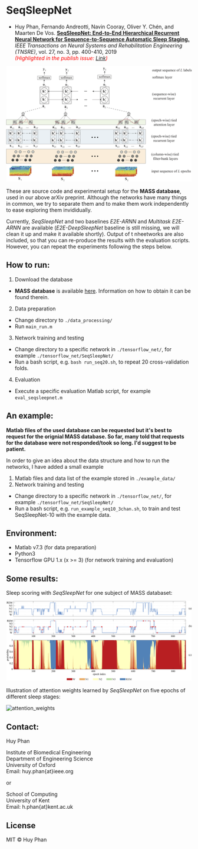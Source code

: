 # SeqSleepNet
- Huy Phan, Fernando Andreotti, Navin Cooray, Oliver Y. Chén, and Maarten De Vos. [__SeqSleepNet: End-to-End Hierarchical Recurrent Neural Network for Sequence-to-Sequence Automatic Sleep Staging.__](https://arxiv.org/pdf/1809.10932) _IEEE Transactions on Neural Systems and Rehabilitation Engineering (TNSRE)_, vol. 27, no. 3, pp. 400-410, 2019<br/><span style="color:red">*(Highlighted in the publish issue: [Link](https://ieeexplore.ieee.org/stamp/stamp.jsp?tp=&arnumber=8672791))*</span>

![SeqSleepNet](figure/seqsleepnet.png)

These are source code and experimental setup for the __MASS database__, used in our above arXiv preprint. Although the networks have many things in common, we try to separate them and to make them work independently to ease exploring them invididually.

Currently, _SeqSleepNet_ and two baselines _E2E-ARNN_ and _Multitask E2E-ARNN_ are available (_E2E-DeepSleepNet_ baseline is still missing, we will clean it up and make it available shortly). Output of t nheetworks are also included, so that you can re-produce the results with the evaluation scripts. However, you can repeat the experiments following the steps below. 

How to run:
-------------
1. Download the database
- __MASS database__ is available [here](https://massdb.herokuapp.com/en/). Information on how to obtain it can be found therein.
2. Data preparation
- Change directory to `./data_processing/`
- Run `main_run.m`
3. Network training and testing
- Change directory to a specific network in `./tensorflow_net/`, for example `./tensorflow_net/SeqSleepNet/`
- Run a bash script, e.g. `bash run_seq20.sh`, to repeat 20 cross-validation folds.  
4. Evaluation
- Execute a specific evaluation Matlab script, for example `eval_seqsleepnet.m`

An example:
-------------
__Matlab files of the used database can be requested but it's best to request for the orignial MASS database. So far, many told that requests for the database were not responded/took so long. I'd suggest to be patient.__

In order to give an idea about the data structure and how to run the networks, I have added a small example 

1. Matlab files and data list of the example stored in `./example_data/`
2. Network training and testing
- Change directory to a specific network in `./tensorflow_net/`, for example `./tensorflow_net/SeqSleepNet/`
- Run a bash script, e.g. `run_example_seq10_3chan.sh`, to train and test SeqSleepNet-10 with the example data.  

Environment:
-------------
- Matlab v7.3 (for data preparation)
- Python3
- Tensorflow GPU 1.x (x >= 3) (for network training and evaluation)

Some results:
-------------
Sleep scoring with _SeqSleepNet_ for one subject of MASS databaset:

![scoring](figure/scoring.png)

Illustration of attention weights learned by _SeqSleepNet_ on five epochs of different sleep stages:

![attention_weights](figure/attention.png)

Contact:
-------------
Huy Phan 

Institute of Biomedical Engineering  
Department of Engineering Science  
University of Oxford  
Email: huy.phan{at}ieee.org
  
or  
  
School of Computing  
University of Kent  
Email: h.phan{at}kent.ac.uk  

License
-------------
MIT © Huy Phan
